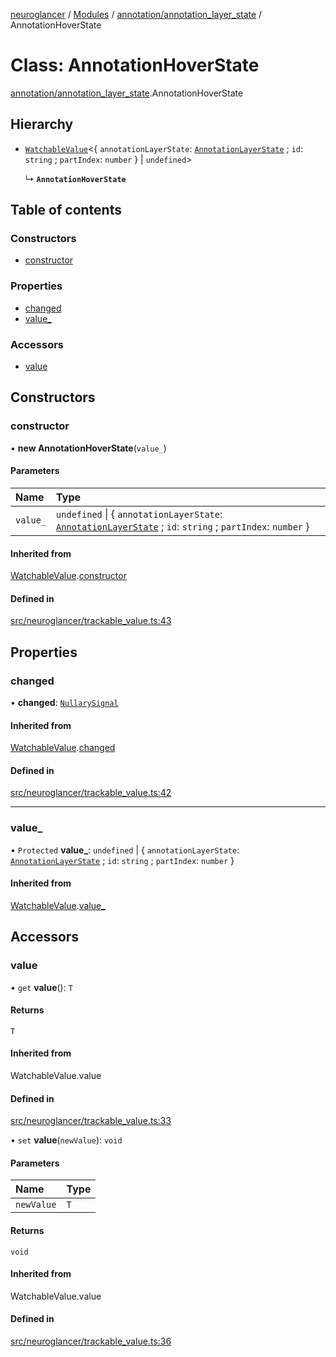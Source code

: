[neuroglancer](../README.md) / [Modules](../modules.md) / [annotation/annotation\_layer\_state](../modules/annotation_annotation_layer_state.md) / AnnotationHoverState

# Class: AnnotationHoverState

[annotation/annotation_layer_state](../modules/annotation_annotation_layer_state.md).AnnotationHoverState

## Hierarchy

- [`WatchableValue`](annotation_annotation_layer_state._internal_.WatchableValue.md)<{ `annotationLayerState`: [`AnnotationLayerState`](annotation_annotation_layer_state.AnnotationLayerState.md) ; `id`: `string` ; `partIndex`: `number`  } \| `undefined`\>

  ↳ **`AnnotationHoverState`**

## Table of contents

### Constructors

- [constructor](annotation_annotation_layer_state.AnnotationHoverState.md#constructor)

### Properties

- [changed](annotation_annotation_layer_state.AnnotationHoverState.md#changed)
- [value\_](annotation_annotation_layer_state.AnnotationHoverState.md#value_)

### Accessors

- [value](annotation_annotation_layer_state.AnnotationHoverState.md#value)

## Constructors

### constructor

• **new AnnotationHoverState**(`value_`)

#### Parameters

| Name | Type |
| :------ | :------ |
| `value_` | `undefined` \| { `annotationLayerState`: [`AnnotationLayerState`](annotation_annotation_layer_state.AnnotationLayerState.md) ; `id`: `string` ; `partIndex`: `number`  } |

#### Inherited from

[WatchableValue](annotation_annotation_layer_state._internal_.WatchableValue.md).[constructor](annotation_annotation_layer_state._internal_.WatchableValue.md#constructor)

#### Defined in

[src/neuroglancer/trackable_value.ts:43](https://github.com/ActiveBrainAtlas2/neuroglancer/blob/1beb5d34/src/neuroglancer/trackable_value.ts#L43)

## Properties

### changed

• **changed**: [`NullarySignal`](util_signal.NullarySignal.md)

#### Inherited from

[WatchableValue](annotation_annotation_layer_state._internal_.WatchableValue.md).[changed](annotation_annotation_layer_state._internal_.WatchableValue.md#changed)

#### Defined in

[src/neuroglancer/trackable_value.ts:42](https://github.com/ActiveBrainAtlas2/neuroglancer/blob/1beb5d34/src/neuroglancer/trackable_value.ts#L42)

___

### value\_

• `Protected` **value\_**: `undefined` \| { `annotationLayerState`: [`AnnotationLayerState`](annotation_annotation_layer_state.AnnotationLayerState.md) ; `id`: `string` ; `partIndex`: `number`  }

#### Inherited from

[WatchableValue](annotation_annotation_layer_state._internal_.WatchableValue.md).[value_](annotation_annotation_layer_state._internal_.WatchableValue.md#value_)

## Accessors

### value

• `get` **value**(): `T`

#### Returns

`T`

#### Inherited from

WatchableValue.value

#### Defined in

[src/neuroglancer/trackable_value.ts:33](https://github.com/ActiveBrainAtlas2/neuroglancer/blob/1beb5d34/src/neuroglancer/trackable_value.ts#L33)

• `set` **value**(`newValue`): `void`

#### Parameters

| Name | Type |
| :------ | :------ |
| `newValue` | `T` |

#### Returns

`void`

#### Inherited from

WatchableValue.value

#### Defined in

[src/neuroglancer/trackable_value.ts:36](https://github.com/ActiveBrainAtlas2/neuroglancer/blob/1beb5d34/src/neuroglancer/trackable_value.ts#L36)
